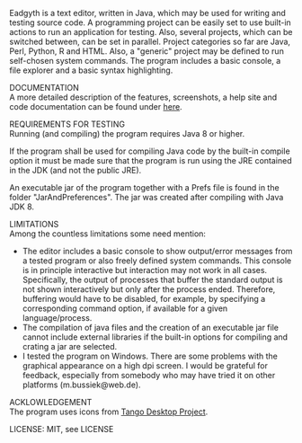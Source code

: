 Eadgyth is a text editor, written in Java, which may be used for writing and testing source
code. A programming project can be easily set to use built-in actions to run an application
for testing. Also, several projects, which can be switched between, can be set in parallel.
Project categories so far are Java, Perl, Python, R and HTML. Also, a "generic" project may
be defined to run self-chosen system commands. The program includes a basic console, a file
explorer and a basic syntax highlighting.
<p>
DOCUMENTATION<br>
A more detailed description of the features, screenshots, a help site and code documentation
can be found under <a href="https://eadgyth.github.io/Programming-Editor/">here</a>.
<p>
REQUIREMENTS FOR TESTING<br>
Running (and compiling) the program requires Java 8 or higher.
<p>
If the program shall be used for compiling Java code by the built-in compile option it must be
made sure that the program is run using the JRE contained in the JDK (and not the public JRE).
<p>
An executable jar of the program together with a Prefs file is found in the folder
"JarAndPreferences". The jar was created after compiling with Java JDK 8.
<p>
LIMITATIONS<br>
Among the countless limitations some need mention:
<ul>
<li>The editor includes a basic console to show output/error messages from a tested program
    or also freely defined system commands. This console is in principle interactive but
    interaction may not work in all cases. Specifically, the output of processes that buffer
    the standard output is not shown interactively but only after the process ended. Therefore,
    buffering would have to be disabled, for example, by specifying a corresponding command
    option, if available for a given language/process.</li>
<li>The compilation of java files and the creation of an executable jar file cannot include
    external libraries if the built-in options for compiling and crating a jar are selected.</li>
<li>I tested the program on Windows. There are some problems with the graphical appearance
    on a high dpi screen. I would be grateful for feedback, especially from somebody who may
    have tried it on other platforms (m.bussiek@web.de).</li>
</ul>
<p>
ACKLOWLEDGEMENT<br>
The program uses icons from
<a href="https://github.com/Distrotech/tango-icon-theme">Tango Desktop Project</a>.
<p>
LICENSE: MIT, see LICENSE<br>
